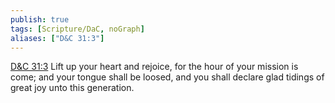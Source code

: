 ```yaml
---
publish: true
tags: [Scripture/DaC, noGraph]
aliases: ["D&C 31:3"]
---
```

[D&C 31:3](https://churchofjesuschrist.org/study/scriptures/dc-testament/dc/31?lang=eng&id=p3#p3) Lift up your heart and rejoice, for the hour of your mission is come; and your tongue shall be loosed, and you shall declare glad tidings of great joy unto this generation.
